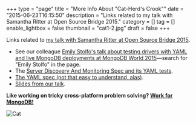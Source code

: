 +++
type = "page"
title = "More Info About \"Cat-Herd's Crook\""
date = "2015-06-23T16:15:50"
description = "Links related to my talk with Samantha Ritter at Open Source Bridge 2015."
category = []
tag = []
enable_lightbox = false
thumbnail = "cat1-2.jpg"
draft = false
+++

<p>Links related to <a href="http://opensourcebridge.org/sessions/1580">my talk with Samantha Ritter at Open Source Bridge 2015</a>.</p>
<ul>
<li>See our colleague <a href="https://www.mongodb.com/world2015">Emily Stolfo's talk about testing drivers with YAML and live MongoDB deployments at MongoDB World 2015</a>&mdash;search for "Emily Stolfo" in the page.</li>
<li>The <a href="https://github.com/mongodb/specifications/tree/master/source/server-discovery-and-monitoring/tests">Server Discovery And Monitoring Spec and its YAML tests</a>.</li>
<li><a href="http://www.yaml.org/spec/1.2/spec.html">The YAML spec (not that easy to understand, alas)</a>.</li>
<li><a href="http://www.slideshare.net/emptysquare/cat-herdscrook">Slides from our talk</a>.</li>
</ul>
<p><strong>Like working on tricky cross-platform problem solving? <a href="http://mongodb.com/careers/positions?department=Engineering">Work for MongoDB!</a></strong></p>
<p><img style="display:block; margin-left:auto; margin-right:auto;" src="cat1-2.jpg" alt="Cat" title="Cat" /></p>
